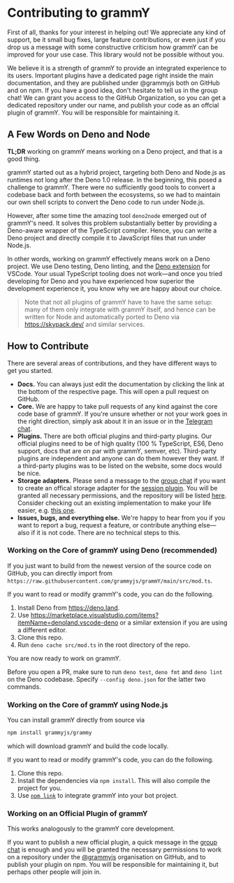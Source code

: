 # Contributing to grammY

First of all, thanks for your interest in helping out!
We appreciate any kind of support, be it small bug fixes, large feature contributions, or even just if you drop us a message with some constructive criticism how grammY can be improved for your use case.
This library would not be possible without you.

We believe it is a strength of grammY to provide an integrated experience to its users.
Important plugins have a dedicated page right inside the main documentation, and they are published under @grammyjs both on GitHub and on npm.
If you have a good idea, don't hesitate to tell us in the group chat!
We can grant you access to the GitHub Organization, so you can get a dedicated repository under our name, and publish your code as an offcial plugin of grammY.
You will be responsible for maintaining it.

## A Few Words on Deno and Node

**TL;DR** working on grammY means working on a Deno project, and that is a good thing.

grammY started out as a hybrid project, targeting both Deno and Node.js as runtimes not long after the Deno 1.0 release.
In the beginning, this posed a challenge to grammY.
There were no sufficiently good tools to convert a codebase back and forth between the ecosystems, so we had to maintain our own shell scripts to convert the Deno code to run under Node.js.

However, after some time the amazing tool `deno2node` emerged out of grammY's need.
It solves this problem substantially better by providing a Deno-aware wrapper of the TypeScript compiler.
Hence, you can write a Deno project and directly compile it to JavaScript files that run under Node.js.

In other words, working on grammY effectively means work on a Deno project.
We use Deno testing, Deno linting, and the [Deno extension](https://marketplace.visualstudio.com/items?itemName=denoland.vscode-deno) for VSCode.
Your usual TypeScript tooling does not work—and once you tried developing for Deno and you have experienced how superior the development experience it, you know why we are happy about our choice.

> Note that not all plugins of grammY have to have the same setup: many of them only integrate with grammY itself, and hence can be written for Node and automatically ported to Deno via <https://skypack.dev/> and similar services.

## How to Contribute

There are several areas of contributions, and they have different ways to get you started.

- **Docs.**
  You can always just edit the documentation by clicking the link at the bottom of the respective page.
  This will open a pull request on GitHub.
- **Core.**
  We are happy to take pull requests of any kind against the core code base of grammY.
  If you're unsure whether or not your work goes in the right direction, simply ask about it in an issue or in the [Telegram chat](https://telegram.me/grammyjs).
- **Plugins.**
  There are both official plugins and third-party plugins.
  Our official plugins need to be of high quality (100 % TypeScript, ES6, Deno support, docs that are on par with grammY, semver, etc).
  Third-party plugins are independent and anyone can do them however they want.
  If a third-party plugins was to be listed on the website, some docs would be nice.
- **Storage adapters.**
  Please send a message to the [group chat](https://telegram.me/grammyjs) if you want to create an offical storage adapter for the [session plugin](https://grammy.dev/plugins/session.html).
  You will be granted all necessary permissions, and the repository will be listed [here](https://grammy.dev/plugins/session.html#official).
  Consider checking out an existing implementation to make your life easier, e.g. [this one](https://github.com/grammyjs/storage-firestore/blob/main/src/index.ts).
- **Issues, bugs, and everything else.**
  We're happy to hear from you if you want to report a bug, request a feature, or contribute anything else—also if it is not code.
  There are no technical steps to this.

### Working on the Core of grammY using Deno (recommended)

If you just want to build from the newest version of the source code on GitHub, you can directly import from `https://raw.githubusercontent.com/grammyjs/grammY/main/src/mod.ts`.

If you want to read or modify grammY's code, you can do the following.

1. Install Deno from <https://deno.land>.
2. Use <https://marketplace.visualstudio.com/items?itemName=denoland.vscode-deno> or a similar extension if you are using a different editor.
3. Clone this repo.
4. Run `deno cache src/mod.ts` in the root directory of the repo.

You are now ready to work on grammY.

Before you open a PR, make sure to run `deno test`, `deno fmt` and `deno lint` on the Deno codebase.
Specify `--config deno.json` for the latter two commands.

### Working on the Core of grammY using Node.js

You can install grammY directly from source via

```sh
npm install grammyjs/grammy
```

which will download grammY and build the code locally.

If you want to read or modify grammY's code, you can do the following.

1. Clone this repo.
2. Install the dependencies via `npm install`.
   This will also compile the project for you.
3. Use [`npm link`](https://docs.npmjs.com/cli/v7/commands/npm-link) to integrate grammY into your bot project.

### Working on an Official Plugin of grammY

This works analogously to the grammY core development.

If you want to publish a new official plugin, a quick message in the [group chat](https://telegram.me/grammyjs) is enough and you will be granted the necessary permissions to work on a repository under the [@grammyjs](https://github.com/grammyjs) organisation on GitHub, and to publish your plugin on npm.
You will be responsible for maintaining it, but perhaps other people will join in.
